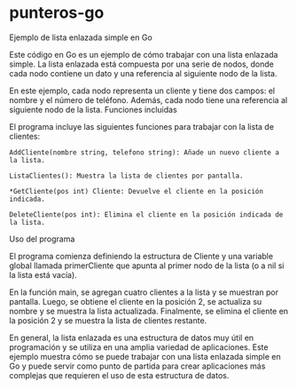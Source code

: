 # punteros-go

Ejemplo de lista enlazada simple en Go

Este código en Go es un ejemplo de cómo trabajar con una lista enlazada simple. La lista enlazada
está compuesta por una serie de nodos, donde cada nodo contiene un dato y una referencia al siguiente nodo de la lista.

En este ejemplo, cada nodo representa un cliente y tiene dos campos: el nombre y el número de teléfono.
Además, cada nodo tiene una referencia al siguiente nodo de la lista.
Funciones incluidas

El programa incluye las siguientes funciones para trabajar con la lista de clientes:

    AddCliente(nombre string, telefono string): Añade un nuevo cliente a la lista.

    ListaClientes(): Muestra la lista de clientes por pantalla.

    *GetCliente(pos int) Cliente: Devuelve el cliente en la posición indicada.

    DeleteCliente(pos int): Elimina el cliente en la posición indicada de la lista.

Uso del programa

El programa comienza definiendo la estructura de Cliente y una variable global llamada primerCliente 
que apunta al primer nodo de la lista (o a nil si la lista está vacía).

En la función main, se agregan cuatro clientes a la lista y se muestran por pantalla. Luego, se obtiene
el cliente en la posición 2, se actualiza su nombre y se muestra la lista actualizada. Finalmente,
se elimina el cliente en la posición 2 y se muestra la lista de clientes restante.

En general, la lista enlazada es una estructura de datos muy útil en programación y se utiliza 
en una amplia variedad de aplicaciones. Este ejemplo muestra cómo se puede trabajar con una lista
enlazada simple en Go y puede servir como punto de partida para crear aplicaciones más complejas 
que requieren el uso de esta estructura de datos.
